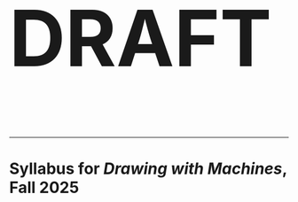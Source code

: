 <h1 style="font-size: 10em;">DRAFT</h1>

---

# Syllabus for *Drawing with Machines*, Fall 2025

<!--

![60428_banner_2025.jpg](60428_banner_2025.jpg)

* *Drawing with Machines* (60-225, 10 Units, IPO)
* Times: Tue/Thu, 7:00–9:50pm; plotting on Fridays
* Dates: January 16 – April 25, 2024
* Location: CMU College of Fine Arts, Room CFA-303
* Carnegie Mellon University School of Art & IDeATe Program
* Professor Golan Levin, golan@andrew
* Github Repository: [https://github.com/golanlevin/DrawingWithMachines](https://github.com/golanlevin/DrawingWithMachines)

---

## TL,DR:

Your grade will be based on your professionalism in (**1**) completing work, and in (**2**) communicating responsibly about your attendance, as follows:

1. **Do The Assignment Checklists.** There is zero mystery about how your work will be graded in this course. Every assignment has a clearly defined list of very simple tasks. A task is either done, or it is not. Do all the tasks and you will receive full credit on the assignment. Your semester grade will be determined by counting how many assignments earned full (or near-full) credit, according to a [Labor-Based Grading Contract](https://en.wikipedia.org/wiki/Contract_grading).
2. **No Ghosting.** If you need to miss class, inform the professor at the earliest possible opportunity. You are welcome to communicate with me by email, Discord, Twitter, or text message. Absences, while regrettable, are permissible; "[**no call, no-show**](https://en.wikipedia.org/wiki/No_call,_no_show)" events, however, are not: 
	* **Your first "no call, no-show" event will reduce your semester grade by one letter (A→B).**
	* **Your second "no-call, no-show" event will cause you to fail the class.**

*Full details about these requirements are below.*

---

#### CONTENTS

* [**Overview**](#overview)
* [**Tools and Materials**](#tools-and-materials)
* [**Attendance**](#attendance)
* [**Grading and Evaluation**](#grading-and-evaluation)
* [**COVID-19 Policies**](#covid-19-policies)
* [**Academic Integrity**](#academic-integrity)
* [**Code of Conduct**](#code-of-conduct)
* [**Freedom of Speech**](#freedom-of-speech)
* [**Take Care of Yourself**](#take-care-of-yourself)
* [**Land Notice**](#land-notice)

---

# OVERVIEW

### Course Description

This is an intermediate/advanced studio course in experimental drawing, generative art, computational design, and mechatronic mishegoss. Working at the boundaries of creative code, automation, physical materials, and gestural mark-making, we will explore personal and peculiar new approaches to digital imaging; the development of ultra-niche workflows as a mode of creative practice; and the use of algorithms and machine collaborators as nontraditional intermediaries between mind, hand, and paper. Drawings will be created using AxiDraw plotters and a variety of other specialized machinery. Interested students should have JavaScript and/or Python programming experience equivalent to an introductory course such as 15-104, 15-110 or 15-112.

Units in this course include: rule-based art and conditional design; computational and generative form; synthetic automatism, chance and stochastic composition; and real-time interaction and contingency. Through rigorous exercises in freestyle computing, participants will develop skills in the control of machines such as (e.g.) AxiDraw, Line-Us, Scribit, Rotrics, and Universal Robots to govern line, texture, tone, shape and mass in a variety of wet and dry drawing media. 

### Learning Objectives
At the conclusion of this course, students will be able to:

* Be proficient in creating computer programs to execute drawings with plotting machines, using a variety of different programming toolkits.
* Demonstrate familiarity with the repertoire of artists, designers, works and activities around algorithmic art with robots and mechatronic plotters.
* Understand the role of computation in making drawings that explore concepts of procedurality and generativity.
* Understand how to document and present creative work online and in person.

### Unit Topics and Assignments

1. Physical Drawing Machines
2. Conceptual Drawing Machines (Rule-Based Art)
3. Introductory Tooling
4. Exercises with Lines 
5. Hatching and Fills
6. Shapes and Clipping
7. Field (Flows and Feedback)
8. Personal Project (e.g. Material Conditions, Animation, Color, Type, Data, Real-Time Control)
  * 8A. Proposal
  * 8B. Prototype
  * 8C. Final Project
9. Card Exchange (*ungraded*)

### Prerequisite Knowledge
*What prior knowledge must students have in order to be successful in this course?*

* This is an intermediate/advanced studio course, intended for students who have already had at least one semester of elementary programming (in any language). Students must be familiar and comfortable with computer programming fundamentals, such as iteration, conditional testing, functional abstraction, static and dynamic memory structures, and object-oriented programming, as taught in a course like 15-104, 15-110, or 15-112.
* Students are expected to have had some prior experience with a creative coding toolkit for the arts, such as p5.js or Processing. 
* This is a *polyglot* course, taught using a combination of JavaScript, Java, and Python. Students fluent in only one language may need to do some additional preparation.
* A strong foundation in mathematics, especially including geometry, algebra, and trigonometry, will be very helpful.


### Extra Time Commitments

* There are no *specific* extra time committments outside of regularly posted meeting times. However, students should plan to use specialized plotting equipment outside of class time — most likely, on Fridays, Saturdays, and/or Sundays. Note that, just as with a hand-drawing, some plots can take a very long time (e.g. 10 hours) to execute. 


---
# TOOLS AND MATERIALS

### Communication Tools
This course uses the following software tools to share information:

* **A Discord Server**, for posting your work, as well as for course announcements, and informal communication. 
* **Email**. Important announcements may appear by email; ignore them at your peril. 
* **A Google Calendar**, [http://bit.ly/golancoursecalendar](http://bit.ly/golancoursecalendar), with key dates.
* **Zoom**. Although this course is expected to be IPO (In-Person Only), it is possible that some sessions may be conducted remotely, if/as necessary or appropriate. 

### Access to Plotting Equipment
You will likely execute your assignments using the plotter equipment at in CFA-303. However: 

* If you happen to possess your own plotter equipent, you are welcome/encouraged to use it.
* If you happen to have access to hardware elsewhere on campus which can be used for mark-making (such as the robot arms in the School of Architecture dFab, or the School of Art CNC router), you are welcome/encouraged to do so — but you're on your own to seek assistance with that equipment if you need it.
* We have several tiny [Line-Us](https://www.line-us.com/) plotters which may be signed out with the professor's permission. If you are traveling or quarantined, you may request to borrow one.

During spring 2024, CFA-303 is available for plotting during the following times: 

* Tuesday and Thursdays, after 5pm (i.e. during class)
* All day Fridays (the professor and/or TA may be present)
* All day Saturdays and Sundays (you'll need your room key)
* Monday/Wednesdays, 8am-Noon, 2pm-7pm 
* Tuesday/Thursdays, 8am-Noon

The room is busy MW Noon-2pm; MW 7pm-10pm; TR 12:30-5.

### Required Tools

* **Personal Sketchbook**. It is extremely wise to plan your projects on paper before writing any code. Above all, *this is a drawing course*. In support of this, you are required to maintain a personal sketchbook for this course. The professor may conduct a spot check to ensure that you have your sketchbook. 
* **Laptop**. Students should have access to a personal laptop. 
* **Software**. Recent, well-updated installations of Mac OSX, Windows or Linux are all acceptable operating systems. However, although all of the programming toolkits with which we work are free and cross-platform, it is possible that example projects may only be provided for Mac OSX. This is a polyglot course; the programming environments used for example projects and sample code will be a mixture of p5.js (JavaScript), Processing (Java), and Python.
* **Camera**. Students should have access to some sort of camera to document their work. A smartphone with a camera is acceptable.

### Provided Standard Kit and Other Art Supplies

All students will be given a standard kit containing the following materials, *gratis*: 

* **PROVIDED**: One [Strathmore 300 Series Bristol pad (270 g/m), 9"W x 12"H, smooth surface (*not vellum*), 20 sheets (Product #342-9)](https://www.amazon.com/Strathmore-Bristol-Smooth-Bound-Sheets/dp/B00254AU8Q/)
* **PROVIDED**: One [Itoya Original Art Profolio - 9"W x 12"H, Black, Portrait, 24 Pages portfolio book](https://www.amazon.com/Itoya-Profolio-Original-Presentation-Inches/dp/B0000AE68P/?th=1)
* **PROVIDED**: Two [PILOT G-2 Rolling Ball Gel Pens, Fine Point (0.7mm), Black](https://www.amazon.com/Pilot-Retractable-Premium-Roller-31078/dp/B0058NN4C0/)
* **PROVIDED**: One [Sharpie Permanent Marker, Ultra Fine Tip, Black Ink](https://www.amazon.com/gp/product/B083H35VBT/)
* **PROVIDED**: One [Gelly Roll White Pen (1.0mm)](https://www.amazon.com/gp/product/B07BXTNNPR/), or [Uni-Ball Signo Gel Impact White Pen (1.0)](https://www.amazon.com/gp/product/B00U6UU8YW/)
* **PROVIDED**: One [Mesh Bag by Artist's Loft pencil case](https://www.michaels.com/product/mesh-bag-by-artists-loft-10537770)
* **PROVIDED**: One room key for CFA-303. You will need this if you plan to use the plotters on a weekend. You are expected to return this to the School of Art "Key Return Box" (near the South elevator) at the end of the semester. *There is a hefty fee if you lose this key.* 

**Please be sure to put your name on your belongings.** The above kit is an absolute *minimum baseline* of a few common supplies you will need. Apart from these, although some limited supplies exist in our classroom, you will be expected to obtain your own art supplies, such as pens, pencils, markers, and paper, according to your individual interests.

You will likely want to experiment with other media. If you are looking for other recommended supplies for pen-plotting, please see [the excellent list at Drawingbots.net](https://drawingbots.net/knowledge/supplies). Obtaining art supplies should not present a financial hardship. Last year, the CMU Student Senate, led by undergraduates from the School of Art, made it possible for 
students to get funds for art supplies using the [*Special Circumstance Request Form*](https://www.cmu.edu/sfs/financial-aid/special-circumstance-request/index.html).


### Our Studio Space, CFA-303

* Please clean up after yourself. Our classroom needs to be in a usable condition for other classes.
* We have valuable equipment in CFA-303. If you are the only person in the room and you need to step out, don't leave the door unlocked. 
* **No food or drink**. This is both a drawing course and a creative coding course. Greasy food and spilled liquids are incompatible with both fancy paper and laptop computers. 
* If you don't feel well, please stay home.


---
# ATTENDANCE

Please note the following. According to [official CMU policy](https://www.cmu.edu/disability-resources/assets/attendance-flexibility-11-6-2019.pdf): 

* "Faculty have the right to establish attendance policies."
* "Faculty are not obligated to re-teach material due to a student missing class."

### Excused Absences

Your presence, collegial conduct, and civic participation are of paramount importance. That said, I also recognize that students may occasionally need to miss class for a variety of reasons (e.g. illness, religious observance, job interview, family emergency, etc.). The attendance policy for this course is simple: 

**If you are unable to attend a class session, send a message to me prior to Roll Call.** You may message me by email, Discord, Twitter, or text message. Generally Roll Call is 5-10 minutes into class. My phone number is provided in the #key-information channel of our class Discord. 

I can be extremely understanding and accommodating about planned and necessary absences, family circumstances, and/or medical issues when you inform me in a timely and professional manner. Such absences will have no impact on your final grade. 

When you send me a message informing me of an upcoming absence, I don't need to know the detailed reason. It is courteous and sufficient to offer a general explanation, such as "I'm not feeling well". However, I recommend that you *do not* tell me "...because I need to do homework for another course". Making your priorities plain in this way will not affect your grade, but it may earn my contempt.

If you must miss a significant number of sessions, please come and discuss the issue with me; I would like to try to find a way to support you. There is no specific limit on the number of allowable excused absences, but if you miss too many sessions, your ability to satisfactorily complete required classwork (and thus, your grade) will inevitably suffer.

I don't require notification if you just need to step out for a few minutes in the middle of class (e.g. to use the restroom, collect yourself, take an urgent call, etc.)

You are responsible for what happens in class whether you’re here or not. Organize with the me and/or your classmates to get class information and material that you have missed. If I am informed of your absence with more than one hour's notice, I *may* be able to help you by recording/streaming my presentation; however, please note that I offer no guarantees about this.


### *No-Call, No-Show* Absences

If I (the Professor) am unable to come to class, I will send a message so that students can plan accordingly. I expect the exact same courtesy from you. Failing to communicate responsibly about your absences — in other words, *ghosting*, or "[**No-Call, No-Show**](https://myhours.com/articles/no-call-no-show-policy-template-what-is-it-and-how-to-create-one)" events — is not acceptable in this course, and subject to the following policy:

* **Your first *No-Call, No-Show* event will reduce your semester grade by one letter (A→B).**
* **Your second *No-Call, No-Show* event will cause you to fail the class (B→R).**

There are very few situations in which a person is *literally unable* to send a brief message. That said, the following list of incapacitating emergencies (of you or a loved one) are—of course—acceptable excuses for a *No-Call, No-Show* absence:

* Death of a family member, loved one, or friend
* Serious injuries or accidents that pose a high risk to wellbeing
* Hospitalization
* Physical assault
* Police arrest
* Housefire

Students are responsible for notifying the professor as soon as possible, even in a justified *No-Call, No-Show* situation — i.e. a delayed notice of absence. Depending on the severity of the situation, the notice period should not exceed three days from the day of absence.

### A Word About Absences On Critique Days
Sometimes, students who haven’t completed their projects choose to skip class during critiques, because they are too embarrassed to come to class empty-handed. This type of absence is stupendously self-destructive. Please have courage. Your participation on critique days is essential, even if your own project is incomplete or missing, because these sessions and conversations help you understand our class standards, expectations, and criteria for good work. If you are empty-handed, just say so; it happens. Even if you are without a project, you are still expected to contribute productively to the class discussion. 

### Maintaining Mental Presence 
Focus is precious—both yours and others'. Physical presence means nothing if you’re “checked out”; your *mental* presence is extremely important. During the professor’s lectures or guest presentations, distracted participation is prohibited. You are expected to be able to function for a few hours without texting, emailing, chatting, or doing work for other courses. Additionally, your own distraction is demoralizing to those around you. If I observe you doing these things, or distracting others, depending on the circumstance, I may have no choice but to correct you publicly. 


---
# GRADING AND EVALUATION

## How to Get A Good Grade

Grades will be calculated with a [labor-based grading contract](https://en.wikipedia.org/wiki/Contract_grading#Labor-based_contract_grading). This contract uses objective factors (such as the number of projects you complete, and how thoroughly you complete them), to compute your grade.

In this course, your grades boil down to *fulfillment*. Projects always have a list of supporting requirements. These are very straightforward to fulfill, but if you fail to meet these, you will have points deducted. Nearly every project assignment will ask you to do some combination of the following:

* **Create** a unique post for your project, in our course Discord.
* **Upload** a static image of your project, such as a screenshot or photograph.
* **Upload** a photo of your notebook sketches for the project, if applicable.
* **Upload** dynamic documentation of your project (such as an animated GIF or video recording), if applicable.
* **Write** a few sentences about your project, describing its development process. In your writing, include some critical reflection and analysis of your project: In what ways did you succeed, and in what ways could it be better?

Related to our course policies on [Academic Integrity](#academic-integrity), you must also:

* **Name any other students** from whom you received advice or help.
If you had collaborators, explain how the work was distributed among the collaborators.
* **Cite and link** to the sources for any code, external libraries, or other media (e.g. photographs, soundtracks, source images) which you used in your Project. Citing your sources is super important, folks. Err on the side of generosity.

## Labor-Based Grading Contract

There are **10 graded assignments** this semester, listed above ("Unit Topics and Assignments"). This includes the seven weekly assignments (1-7), followed by the three components of the **Personal Project** (proposal, prototype, final). Each of these ten Assignments contributes 100 points each, determined by whether its sub-tasks are complete or not. **Your final grade will be calculated as follows:** 

* A: 750-1000 Points
* B: 600-750 Points
* C: 500-600 Points
* D: 400-500 Points
* R: <400 Points

**As you can see, it is potentially possible (in principle) to miss 2 entire projects, and still earn an A in this course.**

Generally I will not award fractional points for a given subtask; either it is done or it ain't. For example, if an assignment awards "10 points" for writing a few sentences, I will usually (except in truly egregious circumstances) award the full 10 points if you did this task, regardless of how insightful or well-written your sentences are.


## How to Be A Good Learner

*My Opinion of Your Work is Not Your Grade; Your Grade is Not My Opinion of Your Work. Earning good grades is roughly correlated with, but not the same thing as, being a good learner.*

I may or may not "like" your work. But I am just one person, and despite my 30 years of experience in this field, my taste is irrelevant. I have been known to dismiss student projects that later proved to be highly influential and significant. I have sometimes brought in outside critics whose opinions I deeply respect, who prove to have totally different (but equally valid) opinions about student projects. And I have even been known to change my own mind about student projects quickly and often. 

That said, there are a few aspects of your professional conduct that set you up to actually learn stuff. These things may seem simple and obvious, but it’s sometimes surprising how few students seem to get these right:

* **Be good**. Have a positive attitude.
* **Be present**. Show up to all of the course sessions, on time.
* **Be diligent**. Submit your work punctually, and with clear documentation.
* **Be responsible**. Communicate with me if you have a problem.
* **Be helpful**. Help your classmates when they’re stuck.
* **Be generous**. Make helpful contributions to discussions.
* **Be fearless**. Work outside your comfort zone. Give yourself permission to weird.
* **Be conscientious**. Pay attention to details of craft and execution. Put your heart in the work.
* **Be persevering**. Become resourceful about getting the assistance you need.
* **Be curious**: Are you asking questions as you work?
* **Be tenacious**: Are you forging through difficult problems without giving up?
* **Be rigorous**: Are you crafting with purpose, precision, and attention?
* **Be brave**: Are you exploring methods outside the obvious and predictable?

Whether or not you adhere to these recommendations will not affect your grade. *So, why bother?* Well, when students do follow these recommendations, they *learn* a lot more. 

Students who do these things are also more likely to make a good impression. This means that I am more likely to do things like:

* ...admit them into a future course from my waitlist. 
* ...recommend them to another professor whose waitlist they're on.
* ...arrange an Independent Study course with them.
* ...introduce them to outside professionals (e.g. for internships).
* ...write letters of recommendation for them.


## Policies for Late Work

Our class is fast-paced. When you submit work late, you miss the chance to share, show off, discuss and get feedback on your work.

At times this semester, your creative projects may be evaluated by outside experts who review your work in class or online. If your assignment is not visible by the time those persons do their reviews, then your work is officially considered “too late” and may not be able to obtain meaningful feedback.

**In general, I do not accept late work.** I would much prefer that you move on to the next unit, without being additionally burdened by a distracting backlog of overdue projects. The flexibility built into our labor-based grading contract should allow you to miss a project or two without penalty to your grade. 

That said, my **grading policies for late work can depend on the specific project**. For example: I may accept late work when there's no critique scheduled for that assignment, or if it is very important that you accomplish an assignment to master certain skills. 

## Feedback and Critique

**Critique is an act of care.** In art school, it is one of the highest forms of care we can give each other. Outside of art school, if people don't find your work compelling, they will not tell you so; they will simply move on to something they like better. Critiques in an art school are a gift — a context in which you can receive feedback from "inside the house". Take them seriously and give a good faith effort to help your peers. 

We are a diverse group. Some of us are artists, some of us are designers, some of us are scientists, some of us are engineers, and most of us are hybrids of these things. It is impossible to have one single standard we can use for "what is good", but perhaps the following can suffice. When critiquing a project, ***Would you want to tell someone about it (or show it to someone)? Why or why not?*** 

I don't always have time to provide in-depth feedback for all students during critiques. If you would like more feedback on your projects, ask me. 


---
# PANDEMIC POLICIES

### Mask-Wearing

A supply of facial coverings as well as sanitizing wipes can be found near our room's entrance. You are encouraged to wear a mask if possible, especially as we come back from holiday travel. 

### Health-Related Absences

Please evaluate your own health status regularly and *refrain from attending class and other on-campus events if you feel unwell*. You are emphatically encouraged to seek appropriate medical attention for treatment of illness. In the event of any contagious illness, please do not come to class. Instead, notify me by email about your absence before class, so that we can discuss possible accommodations.

### Classroom Streams/Recordings

If you are absent, you are responsible to obtain any information you missed. Because so much of the time spent in this course — such as demonstrations, discussions, critiques, workshops, and collaborative work sessions — depends on in-person presence and cannot be documented satisfactorily, teleconference streams and recordings will generally not be offered.

---

# ACADEMIC INTEGRITY

Your behavior as a responsible member of the new media arts community is very important — as demonstrated, for example, by properly citing your sources and borrowed code, and crediting those who have helped you. These expectations and obligations are addressed here, in our course Academic Integrity Policy.

### Use of Free and Open-Source Code in Projects

**Credit is the most important form of currency** in the economies of commons-based peer production and open-source arts. You are expected to cite the source of any code you use. Please note the following expectations and guidelines:

* **Use Libraries**. In your Projects, the use of general, reusable libraries is strongly encouraged. The people who developed and contributed these components to the community worked hard, often for no pay; acknowledge them by citing their name and linking to their repository.
* **Be Careful**. It sometimes happens that an artist places the entire source code for their artwork online. *You should probably avoid this code*. But at the very least, you should be very, very careful about approaching such code for possible re-use. If it is necessary to do so, it is best to extract components that solve a specific technical problem, rather than those parts which operate to create a unique experience. Your challenge, if and/or when you work with others’ code, is to *make it your own*. Doing so without proper citation would be actionable plagiarism.

### Policies Regarding Informal Collaboration

Our course places a very high value on civic responsibility that includes, but is not limited to, helping others learn. In this course, I strongly encourage you to give help (or ask others for help) in using various toolkits, algorithms, libraries, or other facilities. Please note the following expectations:

* In this class, *it’s OK to give and receive help*. In fact, it’s better than OK! But students who receive help from someone else are obliged to acknowledge that person in their project report, clarifying the nature of the help that was received.
* *We are all teachers*. Students with advanced skills are expected to help others, yet refrain from doing another’s work for them. You can usually tell when you’re about to cross the line: Ask yourself whether you are teaching someone to fish, or merely giving them the fish.
* When in doubt: *give credit* to the people who have helped you.

### Policies Regarding Formal Collaboration

The assignments in this course are primarily intended to be executed by individuals. That said, I am in favor of students collaborating if such collaborations arise organically and can be conducted safely. Please note the following expectations:

* *Notify the Professor*. It’s helpful for me to know who is working with whom. Students who wish to collaborate should jointly inform the professor as early as possible.
* *Describe who did what*. Written reports for collaborative projects should describe how your effort was distributed.
* *Only collaborators from this class*. Your project collaborator, if you have one, must be in this class. You may not collaborate with people from outside the course (e.g. your housemate).
* *Avoid co-dependency*. You may not collaborate with the same person (i.e. submit assignments jointly) for more than two projects.
* *Pairs only*. The third person never does anything. 


---
# CODE OF CONDUCT

### Code of Conduct
I am committed to providing an educational experience that is free of harassment and intimidation for everyone in this course—regardless of aspects like gender identity and expression, age, sexual orientation, handicap or disability, physical appearance, body size, race, color, ethnicity, nationality, ancestry, religion, creed, or technology choices. I will not tolerate any form of harassment and/or discriminatory, oppressive, suppressive, or violent behavior. I expect all of the participants in our course community to adhere to this code of conduct—including me, the Professor.

If someone engages in harassing behavior, I may take any action deemed appropriate in the Carnegie Mellon University Policy against [Sexual Harassment and Sexual Assault](https://www.cmu.edu/policies/administrative-and-governance/sexual-harassment-and-sexual-assault.html), [Discriminatory Harassment](https://www.cmu.edu/student-affairs/theword/community-policies/discriminatory-harassment.html), or other [community policies](https://www.cmu.edu/student-affairs/theword/community-policies/index.html). If you experience or witness harassment, threatening behavior, suppressive behavior, or have any other concerns, I encourage you to speak up, say something, and/or let us know immediately.

### Inclusivity Statement
It is my intent that students from all diverse backgrounds and perspectives be well served by this course, and that the diversity that students bring to this class be viewed as a resource, strength and benefit. I will gladly honor your request to address you by the pronouns and name you specify.

I commit to make individual arrangements to address disabilities or religious needs (e.g. religious events in conflict with class meetings). Please advise me of these requirements early in the semester so that I may make appropriate accommodations.

---
# FREEDOM OF SPEECH

It's possible that this course may present content that includes nudity and imagery, language, or dialogue that may offend some students. In viewing and discussing works of art, we encourage the broadest possible tolerance consistent with United States law.

Being in an art school, you should expect to be exposed to content that challenges your moral, ethical, and aesthetic values. In the unlikely case of extremely graphic content, I will warn the class in advance, but please let me know privately if there are types of content that you find upsetting.

---
# TAKE CARE OF YOURSELF

Your well-being is more important than your performance in this course. Please do your best to maintain a healthy lifestyle this semester by eating well, exercising, avoiding drugs and alcohol, getting enough sleep and taking some time to relax. This will help you achieve your goals and cope with stress.

An important part of the college experience is learning how to ask for help. Asking for support sooner rather than later is often helpful. If you or anyone you know experiences any academic stress, difficult life events, or feelings like anxiety or depression, we strongly encourage you to seek support. The following resources are available:

* **[Counseling and Psychological Services](http://www.cmu.edu/counseling/) (CaPS) Counseling: +1-412-268-2922**
* **[Resolve Crisis Network](https://www.upmc.com/services/behavioral-health/resolve-crisis-services) (UPMC): +1-888-796-8226**
* **[On campus CMU Police](https://www.cmu.edu/police/): +1-412-268-2323**


-->
